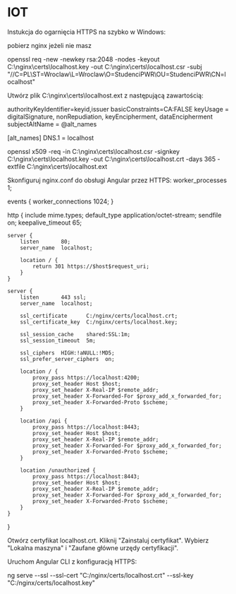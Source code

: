 # IOT 



Instukcja do ogarnięcia HTTPS na szybko w Windows: 

pobierz nginx jeżeli nie masz

openssl req -new -newkey rsa:2048 -nodes -keyout C:\\nginx\\certs\\localhost.key -out C:\\nginx\\certs\\localhost.csr -subj "//C=PL\ST=Wroclaw\L=Wroclaw\O=StudenciPWR\OU=StudenciPWR\CN=localhost"

Utwórz plik C:\nginx\certs\localhost.ext z następującą zawartością:

authorityKeyIdentifier=keyid,issuer
basicConstraints=CA:FALSE
keyUsage = digitalSignature, nonRepudiation, keyEncipherment, dataEncipherment
subjectAltName = @alt_names

[alt_names]
DNS.1 = localhost

openssl x509 -req -in C:\\nginx\\certs\\localhost.csr -signkey C:\\nginx\\certs\\localhost.key -out C:\\nginx\\certs\\localhost.crt -days 365 -extfile C:\\nginx\\certs\\localhost.ext



Skonfiguruj nginx.conf do obsługi Angular przez HTTPS:
worker_processes  1;

events {
    worker_connections  1024;
}

http {
    include       mime.types;
    default_type  application/octet-stream;
    sendfile        on;
    keepalive_timeout  65;

    server {
        listen       80;
        server_name  localhost;

        location / {
            return 301 https://$host$request_uri;
        }
    }

    server {
        listen       443 ssl;
        server_name  localhost;

        ssl_certificate      C:/nginx/certs/localhost.crt;
        ssl_certificate_key  C:/nginx/certs/localhost.key;

        ssl_session_cache    shared:SSL:1m;
        ssl_session_timeout  5m;

        ssl_ciphers  HIGH:!aNULL:!MD5;
        ssl_prefer_server_ciphers  on;

        location / {
            proxy_pass https://localhost:4200;
            proxy_set_header Host $host;
            proxy_set_header X-Real-IP $remote_addr;
            proxy_set_header X-Forwarded-For $proxy_add_x_forwarded_for;
            proxy_set_header X-Forwarded-Proto $scheme;
        }

        location /api {
            proxy_pass https://localhost:8443;
            proxy_set_header Host $host;
            proxy_set_header X-Real-IP $remote_addr;
            proxy_set_header X-Forwarded-For $proxy_add_x_forwarded_for;
            proxy_set_header X-Forwarded-Proto $scheme;
        }

        location /unauthorized {
            proxy_pass https://localhost:8443;
            proxy_set_header Host $host;
            proxy_set_header X-Real-IP $remote_addr;
            proxy_set_header X-Forwarded-For $proxy_add_x_forwarded_for;
            proxy_set_header X-Forwarded-Proto $scheme;
        }
    }
}

Otwórz certyfikat localhost.crt.
Kliknij "Zainstaluj certyfikat".
Wybierz "Lokalna maszyna" i "Zaufane główne urzędy certyfikacji".

Uruchom Angular CLI z konfiguracją HTTPS:

ng serve --ssl --ssl-cert "C:/nginx/certs/localhost.crt" --ssl-key "C:/nginx/certs/localhost.key"
